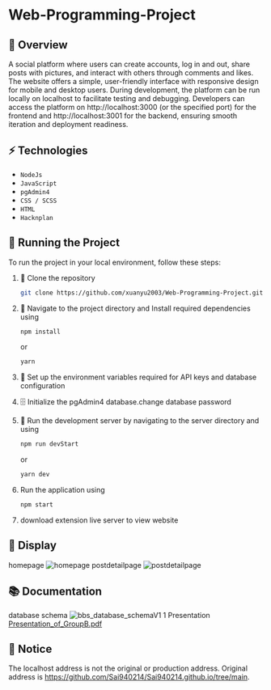 # Web-Programming-Project
## 📖 Overview
A social platform where users can create accounts, log in and out, share posts with pictures, and interact with others through comments and likes. The website offers a simple, user-friendly interface with responsive design for mobile and desktop users.
During development, the platform can be run locally on localhost to facilitate testing and debugging. Developers can access the platform on http://localhost:3000 (or the specified port) for the frontend and http://localhost:3001 for the backend, ensuring smooth iteration and deployment readiness.
## ⚡ Technologies
- `NodeJs`
- `JavaScript`
- `pgAdmin4`
- `CSS / SCSS`
- `HTML`
- `Hacknplan`
## 🚦 Running the Project
To run the project in your local environment, follow these steps:

1. 🧬 Clone the repository
    ```sh
    git clone https://github.com/xuanyu2003/Web-Programming-Project.git
    ```
2. 📂 Navigate to the project directory and Install required dependencies using 
    ```sh
    npm install
    ```
    or 
    ```sh
    yarn
    ```
3. 🔑 Set up the environment variables required for API keys and database configuration
4. 🗄️ Initialize the pgAdmin4 database.change database password 
5. 🚀 Run the development server by navigating to the server directory and using 
    ``` sh
    npm run devStart
    ```
    or 
    ``` sh
    yarn dev
    ```
   
6. Run the application using
    ``` sh
    npm start
    ```
7. download extension live server to view website 

## 📃 Display
homepage
![homepage](https://github.com/user-attachments/assets/71547202-32a5-4fd7-902f-e84838a1ccc1)
postdetailpage
![postdetailpage](https://github.com/user-attachments/assets/d683300c-480e-49aa-ba11-a0ba0811f645)
## 📚 Documentation
database schema
![bbs_database_schemaV1 1](https://github.com/user-attachments/assets/823dc8c0-c13c-4be8-b23b-f714803e91ba)
Presentation
[Presentation_of_GroupB.pdf](https://github.com/user-attachments/files/18458707/Presentation_of_GroupB.pdf)
## 🚀 Notice 
The localhost address is not the original or production address.
Original address is https://github.com/Sai940214/Sai940214.github.io/tree/main. 
